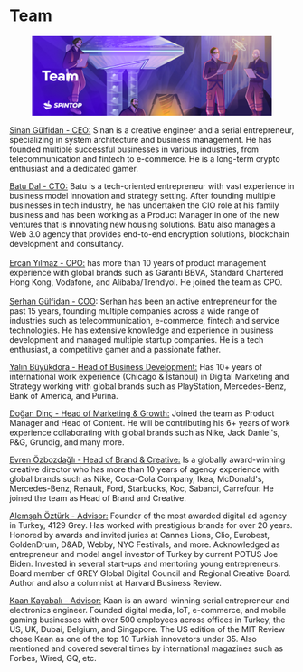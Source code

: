 # Team

<figure><img src=".gitbook/assets/image (5).png" alt=""><figcaption></figcaption></figure>

[Sinan Gülfidan - CEO:](https://www.linkedin.com/in/sinangulfidan/) Sinan is a creative engineer and a serial entrepreneur, specializing in system architecture and business management. He has founded multiple successful businesses in various industries, from telecommunication and fintech to e-commerce. He is a long-term crypto enthusiast and a dedicated gamer.&#x20;

[Batu Dal - CTO:](https://www.linkedin.com/in/batudal/?originalSubdomain=tr) Batu is a tech-oriented entrepreneur with vast experience in business model innovation and strategy setting. After founding multiple businesses in tech industry, he has undertaken the CIO role at his family business and has been working as a Product Manager in one of the new ventures that is innovating new housing solutions. Batu also manages a Web 3.0 agency that provides end-to-end encryption solutions, blockchain development and consultancy.\
\
[Ercan Yılmaz - CPO:](https://www.linkedin.com/in/ercan-yilmazz/) has more than 10 years of product management experience with global brands such as Garanti BBVA, Standard Chartered Hong Kong, Vodafone, and Alibaba/Trendyol. He joined the team as CPO.\
\
[Serhan Gülfidan - COO](https://www.linkedin.com/in/serhan-g%C3%BClfidan-770a04b8/): Serhan has been an active entrepreneur for the past 15 years, founding multiple companies across a wide range of industries such as telecommunication, e-commerce, fintech and service technologies. He has extensive knowledge and experience in business development and managed multiple startup companies. He is a tech enthusiast, a competitive gamer and a passionate father.

[Yalın Büyükdora - Head of Business Development:](https://www.linkedin.com/in/yalinbuyukdora/) Has 10+ years of international work experience (Chicago & İstanbul) in Digital Marketing and Strategy working with global brands such as PlayStation, Mercedes-Benz, Bank of America, and Purina.

[Doğan Dinç - Head of Marketing & Growth:](https://www.linkedin.com/in/dogandinc/) Joined the team as Product Manager and Head of Content. He will be contributing his 6+ years of work experience collaborating with global brands such as Nike, Jack Daniel's, P\&G, Grundig, and many more.&#x20;

[Evren Özbozdağlı - Head of Brand & Creative:](https://www.linkedin.com/in/evrenoz/) Is a globally award-winning creative director who has more than 10 years of agency experience with global brands such as Nike, Coca-Cola Company, Ikea, McDonald's, Mercedes-Benz, Renault, Ford, Starbucks, Koc, Sabanci, Carrefour. He joined the team as Head of Brand and Creative.&#x20;

[Alemşah Öztürk - Advisor:](https://www.linkedin.com/in/alemsah/)&#x20;
Founder of the most awarded digital ad agency in Turkey, 4129 Grey. Has worked with prestigious brands for over 20 years. Honored by awards and invited juries at Cannes Lions, Clio, Eurobest, GoldenDrum, D\&AD, Webby, NYC Festivals, and more. Acknowledged as entrepreneur and model angel investor of Turkey by current POTUS Joe Biden. Invested in several start~~-~~ups and mentoring young entrepreneurs. Board member of GREY Global Digital Council and Regional Creative Board. Author and also a columnist at Harvard Business Review.

[Kaan Kayabalı - Advisor:](https://www.linkedin.com/in/kaankayabali/) Kaan is an award-winning serial entrepreneur and electronics engineer. Founded digital media, IoT, e-commerce, and mobile gaming businesses with over 500 employees across offices in Turkey, the US, UK, Dubai, Belgium, and Singapore. The US edition of the MIT Review chose Kaan as one of the top 10 Turkish innovators under 35. Also mentioned and covered several times by international magazines such as Forbes, Wired, GQ, etc.
